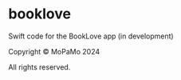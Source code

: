 # booklove

Swift code for the BookLove app (in development)


Copyright ©️ MoPaMo 2024

All rights reserved.
